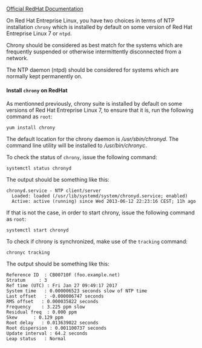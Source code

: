 [Official RedHat Documentation](https://access.redhat.com/documentation/en-us/red_hat_enterprise_linux/7/html/system_administrators_guide/ch-configuring_ntp_using_ntpd)

On Red Hat Entreprise Linux, you have two choices in terms of NTP installation `chrony` which is installed by default on some version of Red Hat Entreprise Linux 7 or `ntpd`.

Chrony should be considered as best match for the systems which are frequently suspended or otherwise intermittently disconnected from a network.

The NTP daemon (ntpd) should be considered for systems which are normally kept permanently on.

#### Install `chrony` on RedHat

As mentionned previously, chrony suite is installed by default on some versions of Red Hat Entreprise Linux 7, to ensure that it is, run the following command as `root`:

```
yum install chrony
```

The default location for the chrony daemon is */usr/sbin/chronyd*. The command line utility will be installed to */usr/bin/chronyc*. 

To check the status of `chrony`, issue the following command:
```
systemctl status chronyd
```

The output should be something like this:
```
chronyd.service - NTP client/server
  Loaded: loaded (/usr/lib/systemd/system/chronyd.service; enabled)
  Active: active (running) since Wed 2013-06-12 22:23:16 CEST; 11h ago
```

If that is not the case, in order to start chrony, issue the following command as `root`:
```
systemctl start chronyd
```

To check if chrony is synchronized, make use of the `tracking` command:
```
chronyc tracking
```

The output should be something like this:
```
Reference ID  : CB00710F (foo.example.net)
Stratum     : 3
Ref time (UTC) : Fri Jan 27 09:49:17 2017
System time   : 0.000006523 seconds slow of NTP time
Last offset   : -0.000006747 seconds
RMS offset   : 0.000035822 seconds
Frequency    : 3.225 ppm slow
Residual freq  : 0.000 ppm
Skew      : 0.129 ppm
Root delay   : 0.013639022 seconds
Root dispersion : 0.001100737 seconds
Update interval : 64.2 seconds
Leap status   : Normal
```